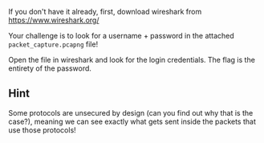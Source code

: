 If you don't have it already, first, download wireshark from https://www.wireshark.org/

Your challenge is to look for a username + password in the attached `packet_capture.pcapng` file!

Open the file in wireshark and look for the login credentials. The flag is the entirety of the password.

## Hint

Some protocols are unsecured by design (can you find out why that is the case?), meaning we can see exactly what gets sent inside the packets that use those protocols!
